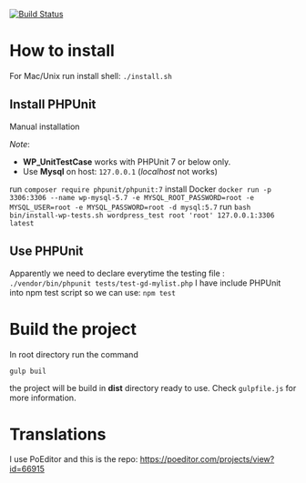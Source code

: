 [![Build Status](https://travis-ci.com/andygi/gd-mylist.svg?branch=master)](https://travis-ci.com/andygi/gd-mylist)

# How to install

For Mac/Unix run install shell: `./install.sh`

## Install PHPUnit

Manual installation

_Note_: 
- **WP_UnitTestCase** works with PHPUnit 7 or below only.
- Use **Mysql** on host: `127.0.0.1` (*localhost* not works)

run `composer require phpunit/phpunit:7`
install Docker `docker run -p 3306:3306 --name wp-mysql-5.7 -e MYSQL_ROOT_PASSWORD=root -e MYSQL_USER=root -e MYSQL_PASSWORD=root -d mysql:5.7`
run `bash bin/install-wp-tests.sh wordpress_test root 'root' 127.0.0.1:3306 latest`

## Use PHPUnit

Apparently we need to declare everytime the testing file :
`./vendor/bin/phpunit tests/test-gd-mylist.php`
I have include PHPUnit into npm test script so we can use:
`npm test`

# Build the project

In root directory run the command 
```
gulp buil
```
the project will be build in **dist** directory ready to use.
Check `gulpfile.js` for more information.

# Translations

I use PoEditor and this is the repo: https://poeditor.com/projects/view?id=66915